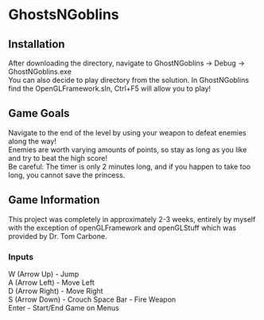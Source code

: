 # GhostsNGoblins

## Installation
After downloading the directory, navigate to GhostNGoblins -> Debug -> GhostNGoblins.exe \
You can also decide to play directory from the solution. In GhostNGoblins find the OpenGLFramework.sln, Ctrl+F5 will allow you to play!

## Game Goals
Navigate to the end of the level by using your weapon to defeat enemies along the way! \
Enemies are worth varying amounts of points, so stay as long as you like and try to beat the high score! \
Be careful: The timer is only 2 minutes long, and if you happen to take too long, you cannot save the princess.

## Game Information
This project was completely in approximately 2-3 weeks, entirely by myself with the exception of openGLFramework and openGLStuff which was provided by Dr. Tom Carbone.

### Inputs
W (Arrow Up) - Jump \
A (Arrow Left) - Move Left \
D (Arrow Right) - Move Right \
S (Arrow Down) - Crouch
Space Bar - Fire Weapon \
Enter - Start/End Game on Menus
